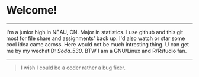 # Welcome!

---

I'm a junior high in NEAU, CN. Major in statistics. I use github and this git most for file share and assignments' back up. I'd also watch or star some cool idea came across. Here would not be much intresting thing. U can get me by my wechatID: *Soda_530*. BTW I am a GNU/Linux  and R/Rstudio fan. 

---

> I wish I could be a coder rather a bug fixer.
